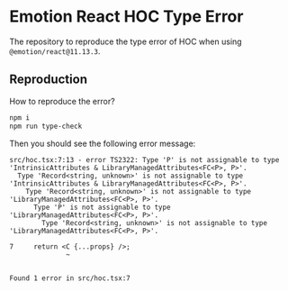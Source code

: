 # Emotion React HOC Type Error

The repository to reproduce the type error of HOC when using `@emotion/react@11.13.3`.

## Reproduction

How to reproduce the error?

```sh
npm i
npm run type-check
```

Then you should see the following error message:

```
src/hoc.tsx:7:13 - error TS2322: Type 'P' is not assignable to type 'IntrinsicAttributes & LibraryManagedAttributes<FC<P>, P>'.
  Type 'Record<string, unknown>' is not assignable to type 'IntrinsicAttributes & LibraryManagedAttributes<FC<P>, P>'.
    Type 'Record<string, unknown>' is not assignable to type 'LibraryManagedAttributes<FC<P>, P>'.
      Type 'P' is not assignable to type 'LibraryManagedAttributes<FC<P>, P>'.
        Type 'Record<string, unknown>' is not assignable to type 'LibraryManagedAttributes<FC<P>, P>'.

7     return <C {...props} />;
              ~


Found 1 error in src/hoc.tsx:7
```
